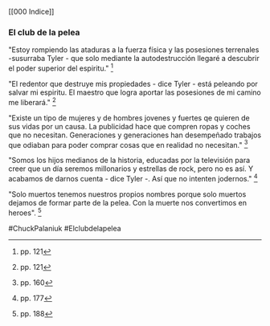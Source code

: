 [[000 Indice]]

### El club de la pelea

"Estoy rompiendo las ataduras a la fuerza física y las posesiones terrenales -susurraba Tyler - que solo mediante la autodestrucción llegaré a descubrir el poder superior del espiritu."   [^1]

"El redentor que destruye mis propiedades - dice Tyler - está peleando por salvar mi espiritu. El maestro que logra aportar las posesiones de mi camino me liberará." [^1]

"Existe un tipo de mujeres y de hombres jovenes y fuertes qe quieren de sus vidas por un causa. La publicidad hace que compren ropas y coches que no necesitan. Generaciones y generaciones han desempeñado trabajos que odiaban para poder comprar cosas que en realidad no necesitan." [^2]

"Somos los hijos medianos de la historia, educadas por la televisión para creer que un día seremos millonarios y estrellas de rock, pero no es así. Y acabamos de darnos cuenta - dice Tyler -. Así que no intenten jodernos." [^3]

"Solo muertos tenemos nuestros propios nombres porque solo muertos dejamos de formar parte de la pelea. Con la muerte nos convertimos en heroes". [^4]



[^1]:pp. 121
[^2]:pp. 160
[^3]:pp. 177
[^4]: pp. 188

#ChuckPalaniuk #Elclubdelapelea 